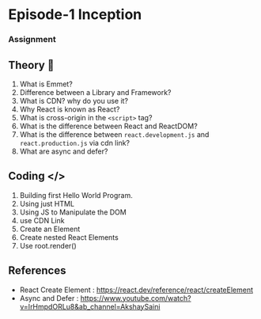 
# Episode-1 Inception

### Assignment

## Theory 📝

1) What is Emmet?
2) Difference between a Library and Framework?
3) What is CDN? why do you use it?
4) Why React is known as React?
5) What is cross-origin in the `<script>` tag?
6) What is the difference between React and ReactDOM?
7) What is the difference between `react.development.js` and `react.production.js` via cdn link?
8) What are async and defer?

## Coding </>

1) Building first Hello World Program.
2) Using just HTML
3) Using JS to Manipulate the DOM
4) use CDN Link
5) Create an Element
6) Create nested React Elements
7) Use root.render()

## References

- React Create Element : <https://react.dev/reference/react/createElement>
- Async and Defer : <https://www.youtube.com/watch?v=IrHmpdORLu8&ab_channel=AkshaySaini>
